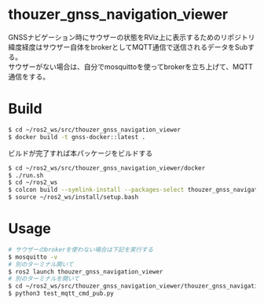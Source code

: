 # thouzer_gnss_navigation_viewer
GNSSナビゲーション時にサウザーの状態をRViz上に表示するためのリポジトリ  
緯度経度はサウザー自体をbrokerとしてMQTT通信で送信されるデータをSubする。  
サウザーがない場合は、自分でmosquittoを使ってbrokerを立ち上げて、MQTT通信をする。    

# Build 
```bash
$ cd ~/ros2_ws/src/thouzer_gnss_navigation_viewer
$ docker build -t gnss-docker::latest .
```
ビルドが完了すれば本パッケージをビルドする   
```bash
$ cd ~/ros2_ws/src/thouzer_gnss_navigation_viewer/docker
$ ./run.sh
$ cd ~/ros2_ws
$ colcon build --symlink-install --packages-select thouzer_gnss_navigation_viewer
$ source ~/ros2_ws/install/setup.bash
```

# Usage
```bash
# サウザーのbrokerを使わない場合は下記を実行する
$ mosquitto -v
# 別のターミナル開いて
$ ros2 launch thouzer_gnss_navigation_viewer
# 別のターミナルを開いて
$ cd ~/ros2_ws/src/thouzer_gnss_navigation_viewer/thouzer_gnss_navigation_viewer
$ python3 test_mqtt_cmd_pub.py
```
